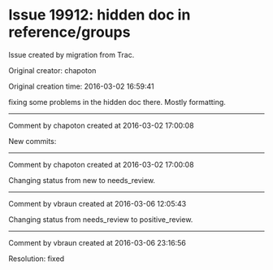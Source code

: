# Issue 19912: hidden doc in reference/groups

Issue created by migration from Trac.

Original creator: chapoton

Original creation time: 2016-03-02 16:59:41

fixing some problems in the hidden doc there. Mostly formatting.


---

Comment by chapoton created at 2016-03-02 17:00:08

New commits:


---

Comment by chapoton created at 2016-03-02 17:00:08

Changing status from new to needs_review.


---

Comment by vbraun created at 2016-03-06 12:05:43

Changing status from needs_review to positive_review.


---

Comment by vbraun created at 2016-03-06 23:16:56

Resolution: fixed
